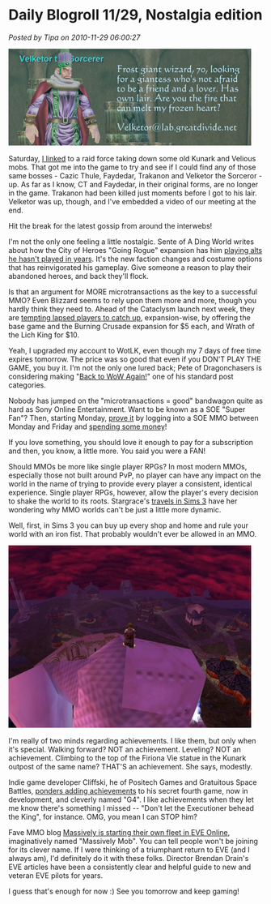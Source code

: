 # Daily Blogroll 11/29, Nostalgia edition

*Posted by Tipa on 2010-11-29 06:00:27*

![](../uploads/2010/11/eqgame-2010-11-27-12-59-20-62.jpg "eqgame 2010-11-27 12-59-20-62")

Saturday, [I linked](../index.php/2010/11/27/daily-blogroll-black-friday-edition/) to a raid force taking down some old Kunark and Velious mobs. That got me into the game to try and see if I could find any of those same bosses - Cazic Thule, Faydedar, Trakanon and Velketor the Sorceror - up. As far as I know, CT and Faydedar, in their original forms, are no longer in the game. Trakanon had been killed just moments before I got to his lair. Velketor was up, though, and I've embedded a video of our meeting at the end.

Hit the break for the latest gossip from around the interwebs!


I'm not the only one feeling a little nostalgic. Sente of A Ding World writes about how the City of Heroes "Going Rogue" expansion has him [playing alts he hasn't played in years](http://adingworld.wordpress.com/2010/11/28/when-old-becomes-new-and-shiny/). It's the new faction changes and costume options that has reinvigorated his gameplay. Give someone a reason to play their abandoned heroes, and back they'll flock.

Is that an argument for MORE microtransactions as the key to a successful MMO? Even Blizzard seems to rely upon them more and more, though you hardly think they need to. Ahead of the Cataclysm launch next week, they are [tempting lapsed players to catch up](http://us.battle.net/en/int?r=bnet), expansion-wise, by offering the base game and the Burning Crusade expansion for $5 each, and Wrath of the Lich King for $10.

Yeah, I upgraded my account to WotLK, even though my 7 days of free time expires tomorrow. The price was so good that even if you DON'T PLAY THE GAME, you buy it. I'm not the only one lured back; Pete of Dragonchasers is considering making "[Back to WoW Again!](http://dragonchasers.com/2010/11/27/back-to-wow-again/)" one of his standard post categories.

Nobody has jumped on the "microtransactions = good" bandwagon quite as hard as Sony Online Entertainment. Want to be known as a SOE "Super Fan"? Then, starting Monday, [prove it](http://massively.joystiq.com/2010/11/27/soes-super-offers-for-super-fans/) by logging into a SOE MMO between Monday and Friday and [spending some money](http://massively.joystiq.com/2010/11/27/soes-super-offers-for-super-fans/)!

If you love something, you should love it enough to pay for a subscription and then, you know, a little more. You said you were a FAN!

Should MMOs be more like single player RPGs? In most modern MMOs, especially those not built around PvP, no player can have any impact on the world in the name of trying to provide every player a consistent, identical experience. Single player RPGs, however, allow the player's every decision to shake the world to its roots. Stargrace's [travels in Sims 3](http://mmoquests.com/2010/11/28/the-illusion-of-life/) have her wondering why MMO worlds can't be just a little more dynamic.

Well, first, in Sims 3 you can buy up every shop and home and rule your world with an iron fist. That probably wouldn't ever be allowed in an MMO. 

[![](../uploads/2010/11/2ab18905c276a13a40865a2ebaeeb12d-480x360.jpg "On top of Firiona, all covered with bees....")](../uploads/2010/11/2ab18905c276a13a40865a2ebaeeb12d.jpg)

I'm really of two minds regarding achievements. I like them, but only when it's special. Walking forward? NOT an achievement. Leveling? NOT an achievement. Climbing to the top of the Firiona Vie statue in the Kunark outpost of the same name? THAT'S an achievement. She says, modestly. 

Indie game developer Cliffski, he of Positech Games and Gratuitous Space Battles, [ponders adding achievements](http://positech.co.uk/cliffsblog/?p=938) to his secret fourth game, now in development, and cleverly named "G4". I like achievements when they let me know there's something I missed -- "Don't let the Executioner behead the King", for instance. OMG, you mean I can STOP him?

Fave MMO blog [Massively is starting their own fleet in EVE Online](http://massively.joystiq.com/2010/11/28/eve-evolved-joining-the-massively-mob/), imaginatively named "Massively Mob". You can tell people won't be joining for its clever name. If I were thinking of a triumphant return to EVE (and I always am), I'd definitely do it with these folks. Director Brendan Drain's EVE articles have been a consistently clear and helpful guide to new and veteran EVE pilots for years.

I guess that's enough for now :) See you tomorrow and keep gaming!


